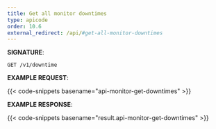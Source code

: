 ```yaml
---
title: Get all monitor downtimes
type: apicode
order: 10.6
external_redirect: /api/#get-all-monitor-downtimes
---
```



**SIGNATURE**:

`GET /v1/downtime`

**EXAMPLE REQUEST**:

{{< code-snippets basename="api-monitor-get-downtimes" >}}

**EXAMPLE RESPONSE**:

{{< code-snippets basename="result.api-monitor-get-downtimes" >}}
